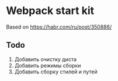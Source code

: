 # Webpack start kit

Based on https://habr.com/ru/post/350886/

## Todo

1. Добавить очистку диста
2. Добавить режимы сборки
3. Добавить сборку стилей и путей
